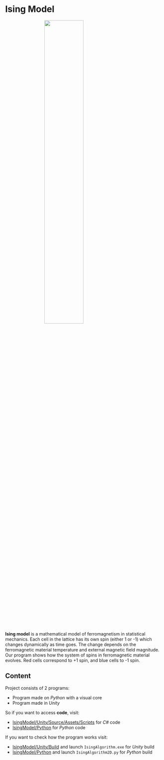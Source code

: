 # Ising Model
<img src="https://user-images.githubusercontent.com/29094239/139554251-15bae4c8-7bd8-4911-9795-995dad01a0b4.PNG" style="display:block;margin-left: auto;margin-right: auto;width: 50%;" />

**Ising model** is a mathematical model of ferromagnetism in statistical mechanics. Each cell in the lattice has its own spin (either 1 or -1) which changes dynamically as time goes. The change depends on the ferromagnetic material temperature and external magnetic field magnitude. Our program shows how the system of spins in ferromagnetic material evolves. Red cells correspond to +1 spin, and blue cells to -1 spin.

## Content
Project consists of 2 programs:
- Program made on *Python* with a visual core
- Program made in *Unity*

So if you want to access **code**, visit:

- [IsingModel/Unity/Source/Assets/Scripts](https://github.com/HeHelios/IsingModel/tree/master/Unity/Source/Assets/Scripts) for *C#* code
- [IsingModel/Python](https://github.com/HeHelios/IsingModel/tree/master/Python) for *Python* code

If you want to check how the program works visit:

- [IsingModel/Unity/Build](https://github.com/HeHelios/IsingModel/tree/master/Unity/Build) and launch `IsingAlgorithm.exe` for *Unity* build
- [IsingModel/Python](https://github.com/HeHelios/IsingModel/tree/master/Python) and launch `IsingAlgorithm2D.py` for *Python* build
